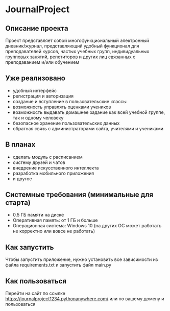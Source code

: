 # JournalProject

## Описание проекта
Проект представляет собой многофункциональный электронный дневник/журнал, представляющий удобный функционал для преподавателей
курсов, частых учебных групп, индивидуальных групповых занятий, репетиторов и других лиц связанных с преподаванием и/или обучением

## Уже реализовано
* удобный интерфейс
* регистрация и авторизация
* создание и вступление в пользовательские классы
* возможность управлять оценками учеников
* возможность выдавать домашнее задание как всей учебной группе, так и одному человеку
* безопасное хранение пользовательских данных
* обратная связь с администраторами сайта, учителями и учениками

## В планах
* сделать модуль с расписанием
* систему друзей и чатов
* внедрение искусственного интеллекта
* разработка мобильного приложения
* и другое

## Системные требования (минимальные для старта)
* 0.5 ГБ памяти на диске 
* Оперативная память: от 1 ГБ и больше
* Операционная система: Windows 10 (на других ОС может работать не корректно или вовсе не работать)

## Как запустить
Чтобы запустить приложение, нужно установить все зависимости из файла requirements.txt и запустить файл main.py

## Как пользоваться
Перейти на сайт по ссылке https://journalproject1234.pythonanywhere.com/ или по вашему домену и пользоваться